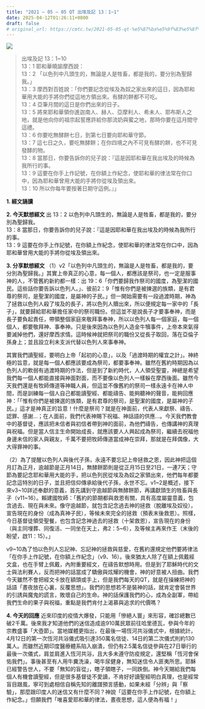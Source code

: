 ```yaml
---
title: "2021 – 05 – 05 QT 出埃及記 13：1~1"
date: 2025-04-12T01:26:11+0800
draft: false
# original_url: https://cmtc.tw/2021-05-05-qt-%e5%87%ba%e5%9f%83%e5%8f%8a%e8%a8%98-13%ef%bc%9a11
---
```


![](/images/qt.jpg)
> 出埃及記 13：1\~10  
> 13：1 耶和華曉諭摩西說：  
> 13：2 「以色列中凡頭生的，無論是人是牲畜，都是我的，要分別為聖歸我。」  
> 13：3 摩西對百姓說：「你們要記念從埃及為奴之家出來的這日，因為耶和華用大能的手將你們從這地方領出來。有酵的餅都不可吃。  
> 13：4 亞筆月間的這日是你們出來的日子。  
> 13：5 將來耶和華領你進迦南人、赫人、亞摩利人、希未人、耶布斯人之地，就是他向你的祖宗起誓應許給你那流奶與蜜之地，那時你要在這月間守這禮。  
> 13：6 你要吃無酵餅七日，到第七日要向耶和華守節。  
> 13：7 這七日之久，要吃無酵餅；在你四境之內不可見有酵的餅，也不可見發酵的物。  
> 13：8 當那日，你要告訴你的兒子說：『這是因耶和華在我出埃及的時候為我所行的事。  
> 13：9 這要在你手上作記號，在你額上作紀念，使耶和華的律法常在你口中，因為耶和華曾用大能的手將你從埃及領出來。  
> 13：10 所以你每年要按著日期守這例。』」

**1. 經文誦讀**

**2.  今天默想經文**
出 13：2 以色列中凡頭生的，無論是人是牲畜，都是我的，要分別為聖歸我。  
13：8 當那日，你要告訴你的兒子說：『這是因耶和華在我出埃及的時候為我所行的事。  
13：9 這要在你手上作記號，在你額上作紀念，使耶和華的律法常在你口中，因為耶和華曾用大能的手將你從埃及領出來。

**3. 分享默想經文**
（1）v2「以色列中凡頭生的，無論是人是牲畜，都是我的，要分別為聖歸我。」其實上帝真正的心意，每一個人，都應該是祭司，也一定是服事神的人，不管舊約新約都一樣：出 19：6「你們要歸我作祭司的國度，為聖潔的國民。這些話你要告訴以色列人。」、彼前2：9「惟有你們是被揀選的族類，是有君尊的祭司，是聖潔的國度，是屬神的子民。」但一開始需要有一段過渡時期，神為了拯救以色列人殺了埃及的長子，將以色列人贖出來，所以便規定每一家中的「長子」，就要歸給耶和華擔任家中的祭司職份。但這並不是說長子才要事奉神，而是長子要負起責任，帶領整個家庭來敬拜事奉神，所以以色列人每一個家庭，每一個個人，都要敬拜神、事奉神。只是後來因為以色列人造金牛犢事件，上帝本來氣得要滅掉他們，還好摩西求情。這時候神就把祭司的職份又從長子取回，落在亞倫子孫身上；並且設立利未支派代替以色列人來事奉神。

其實我們讀聖經，要明白上帝「起初的心意」，以及「過渡時期的權宜之計」。神終極的旨意，就是每一個人都應該要成為祭司，都要事奉神。雖然在舊約時期因為以色列人的軟弱有過渡時期的作法，但是到了新約時代，人人領受聖靈，神總是希望我們每一個人都能直接與神面對面，而不要像以色列人一樣躲在摩西後面。雖然今天我們還是有牧師傳道等神職人員，但這並不像舊約的祭司一樣永遠卡在神人中間，而是訓練每一個人自己都能讀聖經、都能禱告、能夠聽神的聲音，能夠回應神：「「惟有你們是被揀選的族類，是有君尊的祭司，是聖潔的國度，是屬神的子民。」這才是神真正的旨意！什麼是祭司？就是在神面前，代表人來獻祭、禱告、認罪、感謝…；在人面前，我們代表神賜下祝福、神話語的供應…。今天我們教會中的基督徒，應該把未信者與初信者帶到神的面前，為他們禱告，也傳講神的真理與祝福。但是當人信主生命開始成長，就應該要人人興起成為祭司，繼續去祝福他身邊未信的家人與親友，千萬不要把牧師傳道當成神在崇拜，那就是在拜偶像，大大得罪神的事。

（2）為了提醒以色列人與後代子孫，永遠不要忘記上帝拯救之恩，因此神把這個月訂為正月，逾越節是正月14日，無酵餅節則是從正月15日至21日，一連7天；守節為要記念耶和華用大能的手，把以色列民從埃及為奴之家領出來，他們每年都要記念這特別的日子，並且把信仰傳承給後代子孫，永世不忘。v1\~2是概述，接下來v3\~10詳述奉獻的意義，首先講到守逾越節與無酵餅節，再講獻頭生的牲畜與長子（v11\~16）。賴建國牧師：「舊約的節期都與救恩有關，具有高度屬靈意義，包含過去、現在與未來。像守逾越節，就包含記念過去神的拯救（脫離埃及奴役），宣告現在的身份（成為真神子民），等候未來完全的拯救（預表末後救恩）。照樣，今日基督徒領受聖餐，也包含記念神過去的拯救（十架救恩），宣告現在的身份（與主同埋葬、同復活、一同坐在天上，弗2：5\~6），及等候主再來作王（末後的盼望，啟11：15）。」

v9\~10為了怕以色列人忘記神、忘記神的拯救與慈愛，在舊約還規定他們要將律法「在你手上作記號，在你額上作紀念」（v9、16）。後來猶太人除了在額上佩戴經文盒，也在手臂上佩戴，內附重要經文，在禱告默想時用。但是到了耶穌時代的文士與法利賽人，反而把神的話當成了驕傲與炫耀的機會，神的好意被人扭曲。我們今天雖然不會把經文卡放在額頭或手上，但是我們每天的QT，就是在操練把神的話語「晝夜放在心裏，反覆思想」。我們的思想若不是裝神的話，就肯定會裝世界的引誘與魔鬼的謊言，敗壞自己的生命。神的話保護我們的心，成為全副軍，帶給我們生命的果子與祝福，重點是我們肯付上渴慕與追求的代價嗎？

**4. 今天的回應**
近來印度的疫情大爆發，只能用「慘絕人寰」來形容，確診總數已破2千萬。後來我才知道他們的迷信造成逾910萬民眾前往哈里德瓦，參與今年的宗教盛事「大壺節」。當地媒體更指出，在最後一場恆河共浴儀式中，根據統計，4月12日的第一次恆河共浴儀式吸引達350萬名信徒、14日的第二次儀式則約130萬人。而雖然近期印度醫療體系陷入崩潰，但仍有2.5萬名信徒參與在27日舉行的最後一次儀式，肩並肩進入恆河共浴，且大多未遵守防疫規定，還堅稱「恆河會保佑我們」。事後甚至有人用牛糞洗澡，喝牛尿健身，無知迷信令人匪夷所思。耶穌已經警告世人，不要「無知的盲從」，瞎子領瞎子，一同跌倒。神今天賜給我們每個人有機會讀聖經，但是很多基督徒不愛讀，不肯好好讀聖經明白真理，也是經常盲目跟風，寧可到處相信自稱先知的離譜預言感動，如果未經「分辨」與「察驗」，那麼跟印度人的迷信又有什麼不同？神說「這要在你手上作記號，在你額上作紀念。」但願我們「唯喜愛耶和華的律法，晝夜思想，這人便為有福！」
